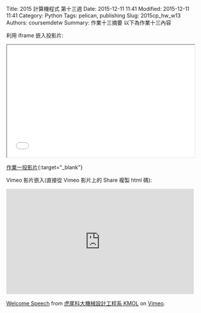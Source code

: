 Title: 2015 計算機程式 第十三週
Date: 2015-12-11 11:41
Modified: 2015-12-11 11:41
Category: Python
Tags: pelican, publishing
Slug: 2015cp_hw_w13
Authors: coursemdetw
Summary: 作業十三摘要
以下為作業十三內容

利用 iframe 嵌入投影片:

<iframe src="w13.html" width="500" height="300"></iframe>

[作業一投影片](w13.html){:target="_blank"}

Vimeo 影片嵌入(直接從 Vimeo 影片上的 Share 複製 html 碼):

<iframe src="https://player.vimeo.com/video/137724068" width="500" height="281" frameborder="0" webkitallowfullscreen mozallowfullscreen allowfullscreen></iframe> <p><a href="https://vimeo.com/137724068">Welcome Speech</a> from <a href="https://vimeo.com/user24079973">虎尾科大機械設計工程系 KMOL</a> on <a href="https://vimeo.com">Vimeo</a>.</p>
